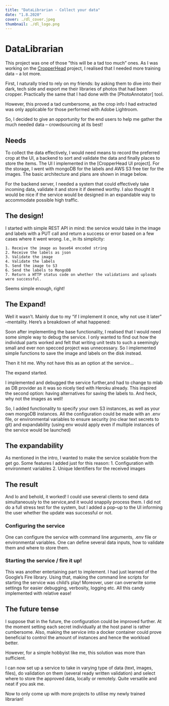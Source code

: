 ```yaml
---
title: "DataLibrarian - Collect your data"
date: "1.8.2020"
cover: ./dl_cover.jpeg
thumbnail: ./dl_logo.png
---
```





# DataLibrarian	
This project was one of those ”this will be a tad too much” ones. As I was working on the [CropperHead](/projects/cropperhead) project, I realised that I needed more training data – a lot more. 

First, I naturally tried to rely on my friends: by asking them to dive into their dark, tech side and export me their libraries of photos that had been cropper. Practically the same that I had done with the [PhotoAnnotator] tool. 

However, this proved a tad cumbersome, as the crop info I had extracted was only applicable for those performed with Adobe Lightroom. 

So, I decided to give an opportunity for the end users to help me gather the much needed data – crowdsourcing at its best!

## Needs
To collect the data effectively, I would need means to record the preferred crop at the UI, a backend to sort and validate the data and finally places to store the items. The UI I implemented in the [CropperHead UI project].  For the storage, I went with mongoDB for the labels and AWS S3 free tier for the images.  The basic architecture and plans are shown in image below.

For the backend server, I needed a system that could effectively take incoming data, validate it and store it if deemed worthy. I also thought it would be nice if the service would be designed in an expandable way to accommodate possible high traffic.


## The design!
I started with simple REST API in mind: the service would take in the image and labels with a PUT call and return a success or error based on a few cases where it went wrong. I.e., in its simplicity:

	1. Receive the image as base64 encoded string
	2. Receive the labels as json
	3. Validate the image
	4. Validate the labels
	5. Send the image to S3
	6. Send the labels to MongoDB
	7. Return a HTTP status code on whether the validations and uploads were successful.

Seems simple enough, right!



## The Expand!
Well it wasn’t. Mainly due to my “if I implement it once, why not use it later” –mentality. Here’s a breakdown of what happened:

Soon after implementing the base functionality, I realised that I would need some simple way to debug the service. I only wanted to find out how the individual parts worked and felt that writing unit tests to such a seemingly small and ever non specced project was unnecessary. So I implemented simple functions to save the image and labels on the disk instead.

Then it hit me. Why not have this as an option at the service...

The expand started.


I implemented and debugged the service further,and had to change to mlab as DB provider as it was so nicely tied with Heroku already. This inspired the second option: having alternatives for saving the labels to. And heck, why not the images as well! 

So,  I added functionality to specify your own S3 instances, as well as your own mongoDB instances. All the configuration could be made with an .env file, or environmental variables to ensure security  (no clear text secrets to git) and expandability (using env would apply even if multiple instances of the service would be launched)


## The expandability
As mentioned in the intro, I wanted to make the service scalable from the get go. Some features I added just for this reason:
	1. Configuration with environment variables
	2. Unique Identifiers for the received images
	
## The result
And lo and behold, it worked! I could use several clients to send data simultaneously to the service,and it would snappily process them. I did not do a full stress test for the system, but I added a pop–up to the UI informing the user whether the update was successful or not.

### Configuring the service
One can configure the service with command line arguments, .env file or environmental variables. One can define several data inputs, how to validate them and where to store them.

### Starting the service / fire it up!
This was another entertaining part to implement. I had just learned of the Google’s Fire library. Using that, making the command line scripts for starting the service was child’s play! Moreover, user can overwrite some settings for easier debugging, verbosity, logging etc. All this candy implemented with relative ease!

## The future tense
I suppose that in the future, the configuration could be improved further. At the moment setting each secret individually at the host panel is rather cumbersome. Also, making the service into a docker container could prove beneficial to control the amount of instances and hence the workload better. 

However, for a simple hobbyist like me, this solution was more than sufficient.

I can now set up a service to take in varying type of data (text, images, files), do validation on them (several ready written validation) and select where to store the approved data, locally or remotely. Quite versatile and neat if you ask me.

Now to only come up with more projects to utilise my newly trained librarian!